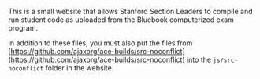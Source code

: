 This is a small website that allows Stanford Section Leaders to 
compile and run student code as uploaded from the Bluebook 
computerized exam program.

In addition to these files, you must also put the files from
[https://github.com/ajaxorg/ace-builds/src-noconflict](https://github.com/ajaxorg/ace-builds/src-noconflict)
into the `js/src-noconflict` folder in the website.
 
